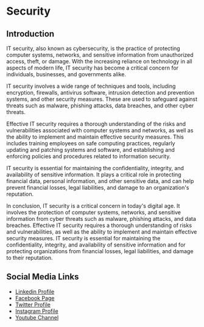 # Security

## Introduction

IT security, also known as cybersecurity, is the practice of protecting computer systems, networks, and sensitive information from unauthorized access, theft, or damage. With the increasing reliance on technology in all aspects of modern life, IT security has become a critical concern for individuals, businesses, and governments alike.

IT security involves a wide range of techniques and tools, including encryption, firewalls, antivirus software, intrusion detection and prevention systems, and other security measures. These are used to safeguard against threats such as malware, phishing attacks, data breaches, and other cyber threats.

Effective IT security requires a thorough understanding of the risks and vulnerabilities associated with computer systems and networks, as well as the ability to implement and maintain effective security measures. This includes training employees on safe computing practices, regularly updating and patching systems and software, and establishing and enforcing policies and procedures related to information security.

IT security is essential for maintaining the confidentiality, integrity, and availability of sensitive information. It plays a critical role in protecting financial data, personal information, and other sensitive data, and can help prevent financial losses, legal liabilities, and damage to an organization's reputation.

In conclusion, IT security is a critical concern in today's digital age. It involves the protection of computer systems, networks, and sensitive information from cyber threats such as malware, phishing attacks, and data breaches. Effective IT security requires a thorough understanding of risks and vulnerabilities, as well as the ability to implement and maintain effective security measures. IT security is essential for maintaining the confidentiality, integrity, and availability of sensitive information and for protecting organizations from financial losses, legal liabilities, and damage to their reputation.

Social Media Links
---

* [Linkedin Profile](https://www.linkedin.com/in/shalomshan-selvakumar-423aaa1aa/)
* [Facebook Page](https://web.facebook.com/selvakumar.shalomshan)
* [Twitter Profile](https://mobile.twitter.com/SHALOMSHANS)
* [Instagram Profile](https://www.instagram.com/shalomshanselvakumar/)
* [Youtube Channel](https://www.youtube.com/channel/UCeQfTqz1hxhe_Lt37I2JLDg)